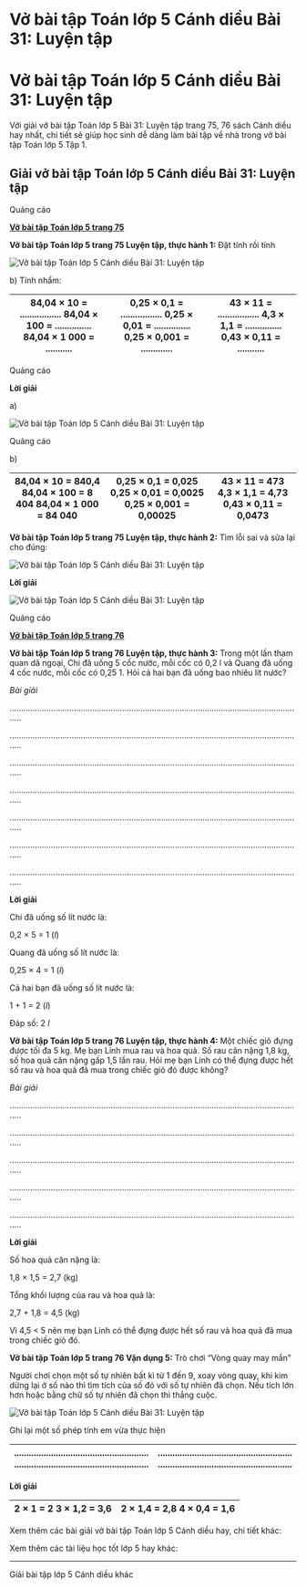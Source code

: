 # Vở bài tập Toán lớp 5 Cánh diều Bài 31: Luyện tập

# Vở bài tập Toán lớp 5 Cánh diều Bài 31: Luyện tập

Với giải vở bài tập Toán lớp 5 Bài 31: Luyện tập trang 75, 76 sách Cánh diều hay nhất, chi tiết sẽ giúp học sinh dễ dàng làm bài tập về nhà trong vở bài tập Toán lớp 5 Tập 1.

## Giải vở bài tập Toán lớp 5 Cánh diều Bài 31: Luyện tập

Quảng cáo

[**Vở bài tập Toán lớp 5 trang 75**](https://vietjack.com/vbt-toan-5-cd/vbt-toan-lop-5-trang-75.jsp)

**Vở bài tập Toán lớp 5 trang 75 Luyện tập, thực hành 1:** Đặt tính rồi tính

![Vở bài tập Toán lớp 5 Cánh diều Bài 31: Luyện tập](https://vietjack.com/vbt-toan-5-cd/images/bai-31-luyen-tap-5.PNG)

b) Tính nhẩm:

84,04 × 10 = ................. 84,04 × 100 = ............... 84,04 × 1 000 = ........... |  0,25 × 0,1 = ................. 0,25 × 0,01 = ............... 0,25 × 0,001 = ............. |  43 × 11 = ................. 4,3 × 1,1 = ............... 0,43 × 0,11 = ...........  
---|---|---  
  
Quảng cáo

**Lời giải**

a)

![Vở bài tập Toán lớp 5 Cánh diều Bài 31: Luyện tập](https://vietjack.com/vbt-toan-5-cd/images/bai-31-luyen-tap-6.PNG)

Quảng cáo

b) 

84,04 × 10 = 840,4 84,04 × 100 = 8 404 84,04 × 1 000 = 84 040 |  0,25 × 0,1 = 0,025 0,25 × 0,01 = 0,0025 0,25 × 0,001 = 0,00025 |  43 × 11 = 473 4,3 × 1,1 = 4,73 0,43 × 0,11 = 0,0473  
---|---|---  
  
**Vở bài tập Toán lớp 5 trang 75 Luyện tập, thực hành 2:** Tìm lỗi sai và sửa lại cho đúng:

![Vở bài tập Toán lớp 5 Cánh diều Bài 31: Luyện tập](https://vietjack.com/vbt-toan-5-cd/images/bai-31-luyen-tap-7.PNG)

**Lời giải**

![Vở bài tập Toán lớp 5 Cánh diều Bài 31: Luyện tập](https://vietjack.com/vbt-toan-5-cd/images/bai-31-luyen-tap-8.PNG)

Quảng cáo

[**Vở bài tập Toán lớp 5 trang 76**](https://vietjack.com/vbt-toan-5-cd/vbt-toan-lop-5-trang-76.jsp)

**Vở bài tập Toán lớp 5 trang 76 Luyện tập, thực hành 3:** Trong một lần tham quan dã ngoại, Chi đã uống 5 cốc nước, mỗi cốc có 0,2 l và Quang đã uống 4 cốc nước, mỗi cốc có 0,25 1. Hỏi cả hai bạn đã uống bao nhiêu lít nước?

_Bài giải_

.................................................................................................................................

.................................................................................................................................

.................................................................................................................................

.................................................................................................................................

.................................................................................................................................

.................................................................................................................................

.................................................................................................................................

**Lời giải**

Chi đã uống số lít nước là:

0,2 × 5 = 1 (_l_)

Quang đã uống số lít nước là:

0,25 × 4 = 1 (_l_)

Cả hai bạn đã uống số lít nước là:

1 + 1 = 2 (_l_)

Đáp số: 2 _l_

**Vở bài tập Toán lớp 5 trang 76 Luyện tập, thực hành 4:** Một chiếc giỏ đựng được tối đa 5 kg. Mẹ bạn Linh mua rau và hoa quả. Số rau cân nặng 1,8 kg, số hoa quả cân nặng gấp 1,5 lần rau. Hỏi mẹ bạn Linh có thể đựng được hết số rau và hoa quả đã mua trong chiếc giỏ đó được không?

_Bài giải_

.................................................................................................................................

.................................................................................................................................

.................................................................................................................................

.................................................................................................................................

.................................................................................................................................

**Lời giải**

Số hoa quả cân nặng là:

1,8 × 1,5 = 2,7 (kg)

Tổng khối lượng của rau và hoa quả là:

2,7 + 1,8 = 4,5 (kg)

Vì 4,5 < 5 nên mẹ bạn Linh có thể đựng được hết số rau và hoa quả đã mua trong chiếc giỏ đó.

**Vở bài tập Toán lớp 5 trang 76 Vận dụng 5:** Trò chơi “Vòng quay may mắn”

Người chơi chọn một số tự nhiên bất kì từ 1 đến 9, xoay vòng quay, khi kim dừng lại ở số nào thì tìm tích của số đó với số tự nhiên đã chọn. Nếu tích lớn hơn hoặc bằng chữ số tự nhiên đã chọn thì thắng cuộc.

![Vở bài tập Toán lớp 5 Cánh diều Bài 31: Luyện tập](https://vietjack.com/vbt-toan-5-cd/images/bai-31-luyen-tap-9.PNG)

Ghi lại một số phép tính em vừa thực hiện

....................................................... ....................................................... |  ....................................................... .......................................................  
---|---  
  
**Lời giải**

2 × 1 = 2 3 × 1,2 = 3,6 |  2 × 1,4 = 2,8 4 × 0,4 = 1,6  
---|---  
  
Xem thêm các bài giải vở bài tập Toán lớp 5 Cánh diều hay, chi tiết khác:

Xem thêm các tài liệu học tốt lớp 5 hay khác:

* * *

Giải bài tập lớp 5 Cánh diều khác
